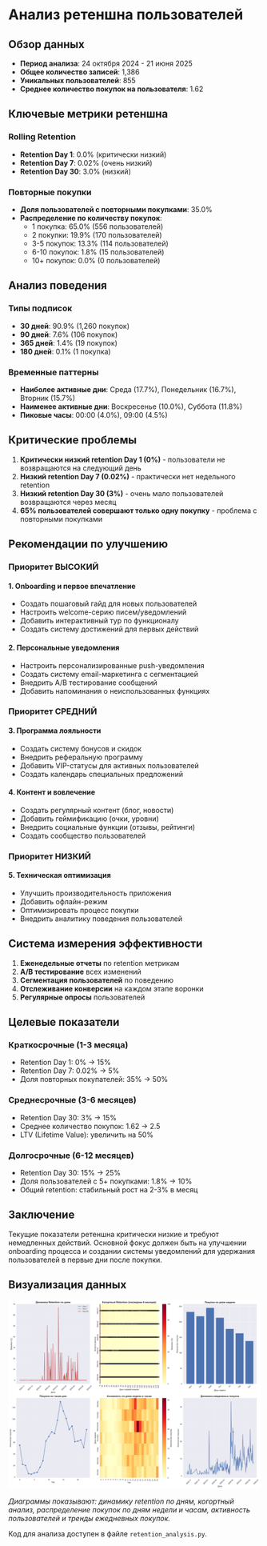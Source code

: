 # Анализ ретеншна пользователей

## Обзор данных
- **Период анализа**: 24 октября 2024 - 21 июня 2025
- **Общее количество записей**: 1,386
- **Уникальных пользователей**: 855
- **Среднее количество покупок на пользователя**: 1.62

## Ключевые метрики ретеншна

### Rolling Retention
- **Retention Day 1**: 0.0% (критически низкий)
- **Retention Day 7**: 0.02% (очень низкий)
- **Retention Day 30**: 3.0% (низкий)

### Повторные покупки
- **Доля пользователей с повторными покупками**: 35.0%
- **Распределение по количеству покупок**:
  - 1 покупка: 65.0% (556 пользователей)
  - 2 покупки: 19.9% (170 пользователей)
  - 3-5 покупок: 13.3% (114 пользователей)
  - 6-10 покупок: 1.8% (15 пользователей)
  - 10+ покупок: 0.0% (0 пользователей)

## Анализ поведения

### Типы подписок
- **30 дней**: 90.9% (1,260 покупок)
- **90 дней**: 7.6% (106 покупок)
- **365 дней**: 1.4% (19 покупок)
- **180 дней**: 0.1% (1 покупка)

### Временные паттерны
- **Наиболее активные дни**: Среда (17.7%), Понедельник (16.7%), Вторник (15.7%)
- **Наименее активные дни**: Воскресенье (10.0%), Суббота (11.8%)
- **Пиковые часы**: 00:00 (4.0%), 09:00 (4.5%)

## Критические проблемы

1. **Критически низкий retention Day 1 (0%)** - пользователи не возвращаются на следующий день
2. **Низкий retention Day 7 (0.02%)** - практически нет недельного retention
3. **Низкий retention Day 30 (3%)** - очень мало пользователей возвращаются через месяц
4. **65% пользователей совершают только одну покупку** - проблема с повторными покупками

## Рекомендации по улучшению

### Приоритет ВЫСОКИЙ

#### 1. Onboarding и первое впечатление
- Создать пошаговый гайд для новых пользователей
- Настроить welcome-серию писем/уведомлений
- Добавить интерактивный тур по функционалу
- Создать систему достижений для первых действий

#### 2. Персональные уведомления
- Настроить персонализированные push-уведомления
- Создать систему email-маркетинга с сегментацией
- Внедрить A/B тестирование сообщений
- Добавить напоминания о неиспользованных функциях

### Приоритет СРЕДНИЙ

#### 3. Программа лояльности
- Создать систему бонусов и скидок
- Внедрить реферальную программу
- Добавить VIP-статусы для активных пользователей
- Создать календарь специальных предложений

#### 4. Контент и вовлечение
- Создать регулярный контент (блог, новости)
- Добавить геймификацию (очки, уровни)
- Внедрить социальные функции (отзывы, рейтинги)
- Создать сообщество пользователей

### Приоритет НИЗКИЙ

#### 5. Техническая оптимизация
- Улучшить производительность приложения
- Добавить офлайн-режим
- Оптимизировать процесс покупки
- Внедрить аналитику поведения пользователей

## Система измерения эффективности

1. **Еженедельные отчеты** по retention метрикам
2. **A/B тестирование** всех изменений
3. **Сегментация пользователей** по поведению
4. **Отслеживание конверсии** на каждом этапе воронки
5. **Регулярные опросы** пользователей

## Целевые показатели

### Краткосрочные (1-3 месяца)
- Retention Day 1: 0% → 15%
- Retention Day 7: 0.02% → 5%
- Доля повторных покупателей: 35% → 50%

### Среднесрочные (3-6 месяцев)
- Retention Day 30: 3% → 15%
- Среднее количество покупок: 1.62 → 2.5
- LTV (Lifetime Value): увеличить на 50%

### Долгосрочные (6-12 месяцев)
- Retention Day 30: 15% → 25%
- Доля пользователей с 5+ покупками: 1.8% → 10%
- Общий retention: стабильный рост на 2-3% в месяц

## Заключение

Текущие показатели ретеншна критически низкие и требуют немедленных действий. Основной фокус должен быть на улучшении onboarding процесса и создании системы уведомлений для удержания пользователей в первые дни после покупки.

## Визуализация данных

![Анализ ретеншна пользователей](retention_analysis.png)

*Диаграммы показывают: динамику retention по дням, когортный анализ, распределение покупок по дням недели и часам, активность пользователей и тренды ежедневных покупок.*

Код для анализа доступен в файле `retention_analysis.py`.
